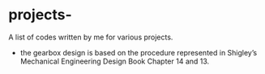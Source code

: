 # projects-
A list of codes written by me for various projects.
* the gearbox design is based on the procedure represented in Shigley’s Mechanical Engineering Design Book Chapter 14 and 13.
